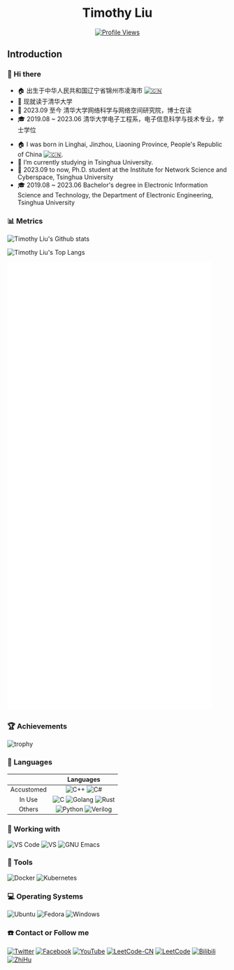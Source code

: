 <!--

# [*鹰酱清华大学粉丝会鹰趴半程实录，全程高能！！！*](https://www.bilibili.com/video/BV1zT411B7VR)
# [*Ying Jiang's fan meeting (Ying Party) in Tsinghua University, EXCITED!!!*](https://www.bilibili.com/video/BV1zT411B7VR)

---

# [关注鹰酱喵！关注鹰酱谢谢喵！！！](https://space.bilibili.com/2051617240)

# [Follow Ying Jiang MEOW! Follow Ying Jiang, thanks MEOW! ! !](https://space.bilibili.com/2051617240)

## (ps: Ying Jiang is My Idol 😍😍😍)

-->

<div id="title" align=center>

# Timothy Liu

[![Profile Views](https://komarev.com/ghpvc/?username=timothyliuxf)](https://komarev.com/sources/github-profile-views-counter)

</div>

## Introduction

### :clap: Hi there

<!--
**Timothy-Liuxf/Timothy-Liuxf** is a ✨ _special_ ✨ repository because its `README.md` (this file) appears on your GitHub profile.

Here are some ideas to get you started:

- 🔭 I’m currently working on ...
- 🌱 I’m currently learning ...
- 👯 I’m looking to collaborate on ...
- 🤔 I’m looking for help with ...
- 💬 Ask me about ...
- 📫 How to reach me: ...
- 😄 Pronouns: ...
- ⚡ Fun fact: ...
-->

- :house: 出生于中华人民共和国辽宁省锦州市凌海市 [<img src="https://cdn.jsdelivr.net/gh/hampusborgos/country-flags@main/svg/cn.svg" width="20" alt="🇨🇳" />](https://hampusborgos.github.io/country-flags/)
- :telescope: 现就读于清华大学
- :seedling: 2023.09 至今 清华大学网络科学与网络空间研究院，博士在读
- :mortar_board: 2019.08 \~ 2023.06 清华大学电子工程系，电子信息科学与技术专业，学士学位

+ :house: I was born in Linghai, Jinzhou, Liaoning Province, People's Republic of China [<img src="https://cdn-icons-png.flaticon.com/512/197/197375.png" width="20" alt="🇨🇳" />](https://www.flaticon.com/).
+ :telescope: I’m currently studying in Tsinghua University.
+ :seedling: 2023.09 to now, Ph.D. student at the Institute for Network Science and Cyberspace, Tsinghua University
+ :mortar_board: 2019.08 \~ 2023.06 Bachelor's degree in Electronic Information Science and Technology, the Department of Electronic Engineering, Tsinghua University

### :bar_chart: Metrics

![Timothy Liu's Github stats](https://github-readme-stats-timothy-liuxf.vercel.app/api?username=Timothy-Liuxf&show_icons=true&count_private=true&theme=tokyonight&border_color=000000&title_color=0366D6&bg_color=45,0D1117,0D1117,7223DA)

![Timothy Liu's Top Langs](https://github-readme-stats-timothy-liuxf.vercel.app/api/top-langs/?username=Timothy-Liuxf&langs_count=10&layout=compact&count_private=true&theme=tokyonight&border_color=000000&title_color=0366D6&bg_color=45,0D1117,0D1117,7223DA)

![github-metrics](./github-metrics.svg)

### :trophy: Achievements

![trophy](https://github-profile-trophy-timothy-liuxf.vercel.app/?username=Timothy-Liuxf&theme=radical&margin-w=15&margin-h=15&no-bg=false&no-frame=false&rank=SSS,SS,S,AAA,AA,A,UNKNOWN,SECRET)

### :speech_balloon: Languages

<!-- Verilog doesn't has its own icon now, use velog's instead -->

||Languages|
|:---:|:---:|
|Accustomed|![C++](https://img.shields.io/badge/C%2B%2B-00599C?style=for-the-badge&logo=c%2B%2B&logoColor=white) ![C#](https://img.shields.io/badge/C%23-239120?style=for-the-badge&logo=csharp&logoColor=white)|
|In Use|![C](https://img.shields.io/badge/C-A8B9CC?style=for-the-badge&logo=c&logoColor=white) ![Golang](https://img.shields.io/badge/GO-00ADD8?style=for-the-badge&logo=go&logoColor=white) ![Rust](https://img.shields.io/badge/Rust-000000?style=for-the-badge&logo=rust&logoColor=white)|
|Others|![Python](https://img.shields.io/badge/Python-3776AB?style=for-the-badge&logo=python&logoColor=yellow) ![Verilog](https://img.shields.io/badge/Verilog-B2B7F8?style=for-the-badge&logo=velog&logoColor=white)|

### :ledger: Working with

![VS Code](https://img.shields.io/badge/Visual%20Studio%20Code-007ACC?style=for-the-badge&logo=visual%20studio%20code&logoColor=white) ![VS](https://img.shields.io/badge/Visual%20Studio-5C2D91?style=for-the-badge&logo=visual%20studio&logoColor=white) ![GNU Emacs](https://img.shields.io/badge/GNU%20Emacs-7F5AB6?style=for-the-badge&logo=gnu%20emacs&logoColor=white)

### :wrench: Tools

![Docker](https://img.shields.io/badge/Docker-2496ED?style=for-the-badge&logo=docker&logoColor=white) ![Kubernetes](https://img.shields.io/badge/Kubernetes-326CE5?style=for-the-badge&logo=kubernetes&logoColor=white)

### :computer: Operating Systems

![Ubuntu](https://img.shields.io/badge/Ubuntu-E95420?style=for-the-badge&logo=ubuntu&logoColor=white) ![Fedora](https://img.shields.io/badge/Fedora-51A2DA?style=for-the-badge&logo=fedora&logoColor=white) ![Windows](https://img.shields.io/badge/Windows-0078D6?style=for-the-badge&logo=windows&logoColor=white)

### :phone: Contact or Follow me

<a href="https://twitter.com/timothyliuxf" target="blank"><img align="center" src="https://raw.githubusercontent.com/rahuldkjain/github-profile-readme-generator/master/src/images/icons/Social/twitter.svg" alt="Twitter" height="30" width="40" /></a>
<a href="https://fb.com/timothyliuxf" target="blank"><img align="center" src="https://raw.githubusercontent.com/rahuldkjain/github-profile-readme-generator/master/src/images/icons/Social/facebook.svg" alt="Facebook" height="30" width="40" /></a>
<a href="https://www.youtube.com/@timothy-liuxf" target="blank"><img align="center" src="https://raw.githubusercontent.com/rahuldkjain/github-profile-readme-generator/master/src/images/icons/Social/youtube.svg" alt="YouTube" height="30" width="40" /></a>
<a href="https://leetcode.cn/u/timothy-liu" target="blank"><img align="center" src="https://raw.githubusercontent.com/rahuldkjain/github-profile-readme-generator/master/src/images/icons/Social/leet-code.svg" alt="LeetCode-CN" height="30" width="40" /></a>
<a href="https://leetcode.com/Timothy-Liuxf" target="blank"><img align="center" src="https://raw.githubusercontent.com/rahuldkjain/github-profile-readme-generator/master/src/images/icons/Social/leet-code.svg" alt="LeetCode" height="30" width="40" /></a>
<a href="https://space.bilibili.com/434468426" target="blank"><img align="center" src="https://img.icons8.com/?size=256&id=5E24fZ9ORelo&format=png" alt="Bilibili" height="40" width="40" /></a>
<a href="https://www.zhihu.com/people/timothy-liu-50" target="blank"><img align="center" src="https://icons.veryicon.com/png/o/internet--web/color-social-media-icon/zhihu.png" alt="ZhiHu" height="35" width="35" /></a>
<!-- a href="https://space.bilibili.com/434468426" target="blank"><img align="center" src="https://raw.githubusercontent.com/simple-icons/simple-icons/master/icons/bilibili.svg" alt="Bilibili" height="30" width="40" /></a -->
<!-- a href="https://www.zhihu.com/people/timothy-liu-50" target="blank"><img align="center" src="https://raw.githubusercontent.com/simple-icons/simple-icons/master/icons/zhihu.svg" alt="ZhiHu" height="30" width="40" /></a -->
